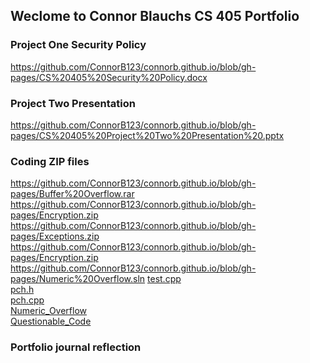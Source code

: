 ## Weclome to Connor Blauchs CS 405 Portfolio


### Project One Security Policy
https://github.com/ConnorB123/connorb.github.io/blob/gh-pages/CS%20405%20Security%20Policy.docx

### Project Two Presentation
https://github.com/ConnorB123/connorb.github.io/blob/gh-pages/CS%20405%20Project%20Two%20Presentation%20.pptx

### Coding ZIP files
https://github.com/ConnorB123/connorb.github.io/blob/gh-pages/Buffer%20Overflow.rar
https://github.com/ConnorB123/connorb.github.io/blob/gh-pages/Encryption.zip
https://github.com/ConnorB123/connorb.github.io/blob/gh-pages/Exceptions.zip
https://github.com/ConnorB123/connorb.github.io/blob/gh-pages/Encryption.zip
https://github.com/ConnorB123/connorb.github.io/blob/gh-pages/Numeric%20Overflow.sln
<a href="https://github.com/ConnorB123/connorb.github.io/blob/gh-pages/test.cpp">test.cpp</a> <br /> 
<a href="https://github.com/ConnorB123/connorb.github.io/blob/gh-pages/pch.h">pch.h</a>   
<a href="https://github.com/ConnorB123/connorb.github.io/blob/gh-pages/pch.cpp">pch.cpp</a> <br /> 
<a href="https://github.com/ConnorB123/connorb.github.io/blob/gh-pages/Numeric%20Overflow.sln">Numeric_Overflow</a> <br /> 
<a href="https://github.com/ConnorB123/connorb.github.io/blob/gh-pages/Questionable%20Code.zip">Questionable_Code</a> <br /> 


### Portfolio journal reflection
